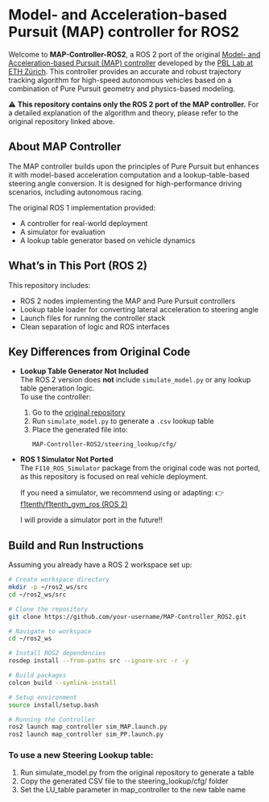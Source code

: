 # Model- and Acceleration-based Pursuit (MAP) controller for ROS2

Welcome to **MAP-Controller-ROS2**, a ROS 2 port of the original [Model- and Acceleration-based Pursuit (MAP) controller](https://github.com/ETH-PBL/MAP-Controller) developed by the [PBL Lab at ETH Zürich](https://pbl.ee.ethz.ch/). This controller provides an accurate and robust trajectory tracking algorithm for high-speed autonomous vehicles based on a combination of Pure Pursuit geometry and physics-based modeling.

⚠️ **This repository contains only the ROS 2 port of the MAP controller.** For a detailed explanation of the algorithm and theory, please refer to the original repository linked above.

## About MAP Controller

The MAP controller builds upon the principles of Pure Pursuit but enhances it with model-based acceleration computation and a lookup-table-based steering angle conversion. It is designed for high-performance driving scenarios, including autonomous racing.

The original ROS 1 implementation provided:
- A controller for real-world deployment
- A simulator for evaluation
- A lookup table generator based on vehicle dynamics

## What’s in This Port (ROS 2)

This repository includes:

- ROS 2 nodes implementing the MAP and Pure Pursuit controllers
- Lookup table loader for converting lateral acceleration to steering angle
- Launch files for running the controller stack
- Clean separation of logic and ROS interfaces

## Key Differences from Original Code

- **Lookup Table Generator Not Included**  
  The ROS 2 version does **not** include `simulate_model.py` or any lookup table generation logic.  
  To use the controller:
  1. Go to the [original repository](https://github.com/ETH-PBL/MAP-Controller)
  2. Run `simulate_model.py` to generate a `.csv` lookup table
  3. Place the generated file into:
     ```
     MAP-Controller-ROS2/steering_lookup/cfg/
     ```

- **ROS 1 Simulator Not Ported**  
  The `F110_ROS_Simulator` package from the original code was not ported, as this repository is focused on real vehicle deployment.

  If you need a simulator, we recommend using or adapting:
  👉 [f1tenth/f1tenth_gym_ros (ROS 2)](https://github.com/f1tenth/f1tenth_gym_ros)

  I will provide a simulator port in the future!!

## Build and Run Instructions
Assuming you already have a ROS 2 workspace set up:

```bash
# Create workspace directory
mkdir -p ~/ros2_ws/src
cd ~/ros2_ws/src
```
```bash
# Clone the repository
git clone https://github.com/your-username/MAP-Controller_ROS2.git
```
```bash
# Navigate to workspace
cd ~/ros2_ws
```
```bash
# Install ROS2 dependencies
rosdep install --from-paths src --ignore-src -r -y
```
```bash
# Build packages
colcon build --symlink-install
```
```bash
# Setup environment
source install/setup.bash
```
```bash
# Running the Controller
ros2 launch map_controller sim_MAP.launch.py
ros2 launch map_controller sim_PP.launch.py
```

### To use a new Steering Lookup table:
1. Run simulate_model.py from the original repository to generate a table
2. Copy the generated CSV file to the steering_lookup/cfg/ folder
3. Set the LU_table parameter in map_controller to the new table name
